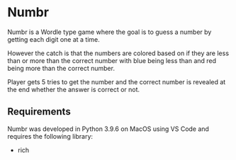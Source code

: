 # Numbr

Numbr is a Wordle type game where the goal is to guess a number by getting each digit one at a time.

However the catch is that the numbers are colored based on if they are less than or more than the correct number with blue being less than and red being more than the correct number.

Player gets 5 tries to get the number and the correct number is revealed at the end whether the answer is correct or not.
 
 ## Requirements

 Numbr was developed in Python 3.9.6 on MacOS using VS Code and requires the following library:
 
 * rich

